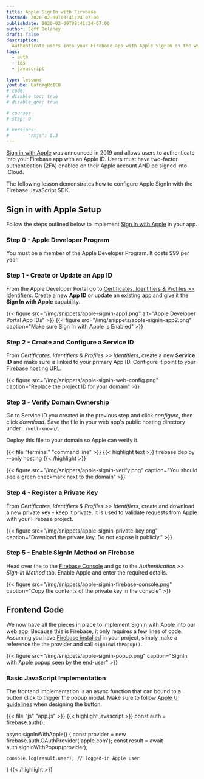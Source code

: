 ```yaml
---
title: Apple SignIn with Firebase
lastmod: 2020-02-09T08:41:24-07:00
publishdate: 2020-02-09T08:41:24-07:00
author: Jeff Delaney
draft: false
description:
  Authenticate users into your Firebase app with Apple SignIn on the web.
tags:
  - auth
  - ios
  - javascript

type: lessons
youtube: UafqYgRoIC0
# code:
# disable_toc: true
# disable_qna: true

# courses
# step: 0

# versions:
#     - "rxjs": 6.3
---
```


[Sign in with Apple](https://developer.apple.com/videos/play/wwdc2019/706/) was
announced in 2019 and allows users to authenticate into your Firebase app with
an Apple ID. Users must have two-factor authentication (2FA) enabled on their
Apple account AND be signed into iCloud.

The following lesson demonstrates how to configure Apple SignIn with the
Firebase JavaScript SDK.

## Sign in with Apple Setup

Follow the steps outlined below to implement
[Sign In with Apple](https://developer.apple.com/sign-in-with-apple/) in your
app.

### Step 0 - Apple Developer Program

You must be a member of the Apple Developer Program. It costs \$99 per year.

### Step 1 - Create or Update an App ID

From the Apple Developer Portal go to
[Certificates, Identifiers & Profiles >> Identifiers](https://help.apple.com/developer-account/#/devcdfbb56a3).
Create a new **App ID** or update an existing app and give it the **Sign In with
Apple** capability.

{{< figure src="/img/snippets/apple-signin-app1.png" alt="Apple Developer Portal App IDs" >}}
{{< figure src="/img/snippets/apple-signin-app2.png" caption="Make sure Sign In with Apple is Enabled" >}}

### Step 2 - Create and Configure a Service ID

From _Certificates, Identifiers & Profiles >> Identifiers_, create a new
**Service ID** and make sure is linked to your primary App ID. Configure it
point to your Firebase hosting URL.

{{< figure src="/img/snippets/apple-signin-web-config.png" caption="Replace the project ID for your domain" >}}

### Step 3 - Verify Domain Ownership

Go to Service ID you created in the previous step and click _configure_, then
click _download_. Save the file in your web app's public hosting directory under
`./well-known/`.

Deploy this file to your domain so Apple can verify it.

{{< file "terminal" "command line" >}} {{< highlight text >}} firebase deploy
--only hosting {{< /highlight >}}

{{< figure src="/img/snippets/apple-signin-verify.png" caption="You should see a green checkmark next to the domain" >}}

### Step 4 - Register a Private Key

From _Certificates, Identifiers & Profiles >> Identifiers_, create and download
a new private key - keep it private. It is used to validate requests from Apple
with your Firebase project.

{{< figure src="/img/snippets/apple-signin-private-key.png" caption="Download the private key. Do not expose it publicly." >}}

### Step 5 - Enable SignIn Method on Firebase

Head over the to the [Firebase Console](https://console.firebase.google.com/)
and go to the _Authentication >> Sign-in Method_ tab. Enable Apple and enter the
required details.

{{< figure src="/img/snippets/apple-signin-firebase-console.png" caption="Copy the contents of the private key in the console" >}}

## Frontend Code

We now have all the pieces in place to implement SignIn with Apple into our web
app. Because this is Firebase, it only requires a few lines of code. Assuming
you have [Firebase installed](/snippets/install-angularfire/) in your project,
simply make a reference the the provider and call `signInWithPopup()`.

{{< figure src="/img/snippets/apple-signin-popup.png" caption="SignIn with Apple popup seen by the end-user" >}}

### Basic JavaScript Implementation

The frontend implementation is an async function that can bound to a button
click to trigger the popup modal. Make sure to follow
[Apple UI guidelines](https://developer.apple.com/design/human-interface-guidelines/sign-in-with-apple/overview/)
when designing the button.

{{< file "js" "app.js" >}} {{< highlight javascript >}} const auth =
firebase.auth();

async signInWithApple() { const provider = new
firebase.auth.OAuthProvider('apple.com'); const result = await
auth.signInWithPopup(provider);

    console.log(result.user); // logged-in Apple user

} {{< /highlight >}}
